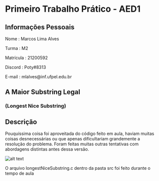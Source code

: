 # Primeiro Trabalho Prático - AED1
## Informações Pessoais
<p> Nome        : Marcos Lima Alves</p> 
<p> Turma       : M2 </p>
<p> Matrícula   : 21200592</p>
<p> Discord     : Poty#8313</p> 
<p> E-mail      : mlalves@inf.ufpel.edu.br</p> 

## A Maior Substring Legal
### (Longest Nice Substring)


## Descrição
<p>Pouquíssima coisa foi aproveitada do código feito em aula, haviam muitas coisas desnecessárias ou que apenas dificultariam grandemente a resolução do problema. Foram feitas muitas outras tentativas com abordagens distintas antes dessa versão.</p>

![alt text](https://github.com/limrmarcos/Images/blob/main/Captura%20de%20tela%202023-07-09%20151441.png)

<p>O arquivo longestNiceSubstring.c dentro da pasta src foi feito durante o tempo de aula</p>

